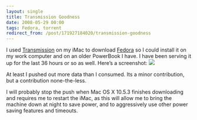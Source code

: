 ```yaml
---
layout: single
title: Transmission Goodness
date: 2008-05-29 00:00
tags: Fedora, torrent
redirect_from: /post/171927184020/transmission-goodness
---
```

I used [Transmission](http://www.transmissionbt.com/) on my iMac to download [Fedora](http://www.fedoraproject.org/) so I could install it on my work computer and on an older PowerBook I have. I have been serving it up for the last 36 hours or so as well. Here&rsquo;s a screenshot: [![](http://shyramblings.files.wordpress.com/2008/05/transmission1.png?w=300)](http://shyramblings.files.wordpress.com/2008/05/transmission1.png)

At least I pushed out more data than I consumed. Its a minor contribution, but  a contribution none-the-less.

I will probably stop the push when Mac OS X 10.5.3 finishes downloading and requires me to restart the iMac, as this will allow me to bring the machine down at night to save power, and to aggressively use other power saving features and timeouts.
